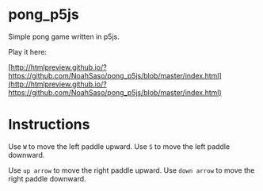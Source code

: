 pong_p5js
=========

Simple pong game written in p5js.

Play it here:

[http://htmlpreview.github.io/?https://github.com/NoahSaso/pong_p5js/blob/master/index.html](http://htmlpreview.github.io/?https://github.com/NoahSaso/pong_p5js/blob/master/index.html)

Instructions
============

Use `W` to move the left paddle upward.
Use `S` to move the left paddle downward.

Use `up arrow` to move the right paddle upward.
Use `down arrow` to move the right paddle downward.